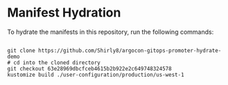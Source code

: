 
# Manifest Hydration

To hydrate the manifests in this repository, run the following commands:

```shell

git clone https://github.com/Shirly8/argocon-gitops-promoter-hydrate-demo
# cd into the cloned directory
git checkout 63e28969dbcfceb4615b2b922e2c649748324578
kustomize build ./user-configuration/production/us-west-1
```